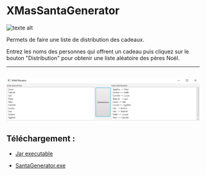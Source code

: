 # XMasSantaGenerator

![texte alt](vulcainos.fr/images/santageneratorlogo.png)

Permets de faire une liste de distribution des cadeaux.

Entrez les noms des personnes qui offrent un cadeau puis cliquez sur le bouton "Distribution" pour obtenir une liste aléatoire des pères Noël.


---
![texte alt](https://github.com/Vulcainos/XMasSantaGenerator/blob/master/XmasDemo.png)
---


## Téléchargement :
   - [Jar executable](https://github.com/Vulcainos/XMasSantaGenerator/raw/master/SantaGenerator.jar)

   - [SantaGenerator.exe](https://github.com/Vulcainos/XMasSantaGenerator/raw/master/SantaGenerator.exe)
